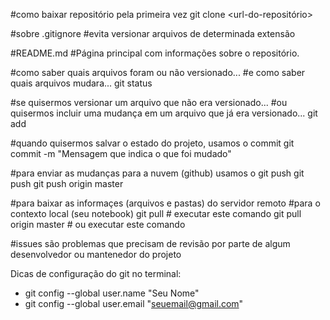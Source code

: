 #como baixar repositório pela primeira vez
git clone <url-do-repositório>

#sobre .gitignore
#evita versionar arquivos de determinada extensão

#README.md
#Página principal com informações sobre o repositório.

#como saber quais arquivos foram ou não versionado...
#e como saber quais arquivos mudara...
git status

#se quisermos versionar um arquivo que não era versionado...
#ou quisermos incluir uma mudança em um arquivo que já era versionado...
git add <nome-do-arquivo-ou-pasta>

#quando quisermos salvar o estado do projeto, usamos o commit
git commit -m "Mensagem que indica o que foi mudado"

#para enviar as mudanças para a nuvem (github) usamos o git push
git push
git push origin master

#para baixar as informaçes (arquivos e pastas) do servidor remoto 
#para o contexto local (seu notebook)
git pull               # executar este comando
git pull origin master # ou executar este comando

#issues são problemas que precisam de revisão por parte de algum desenvolvedor ou mantenedor do projeto

Dicas de configuração do git no terminal:
 - git config --global user.name "Seu Nome"
 - git config --global user.email "seuemail@gmail.com"

